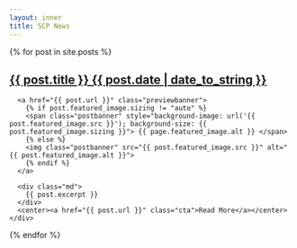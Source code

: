 ```yaml
---
layout: inner
title: SCP News
---
```


<div class="blog">
  {% for post in site.posts %}
    <div class="post">
      <h2><a href="{{ post.url }}">{{ post.title }} <span>{{ post.date | date_to_string }}</span></a></h2>

      <a href="{{ post.url }}" class="previewbanner">
        {% if post.featured_image.sizing != "auto" %}
        <span class="postbanner" style="background-image: url('{{ post.featured_image.src }}'); background-size: {{ post.featured_image.sizing }}"> {{ page.featured_image.alt }} </span>
        {% else %}
        <img class="postbanner" src="{{ post.featured_image.src }}" alt="{{ post.featured_image.alt }}">
        {% endif %}
      </a>

      <div class="md">
        {{ post.excerpt }}
      </div>
      <center><a href="{{ post.url }}" class="cta">Read More</a></center>
    </div>
  {% endfor %}
</div>